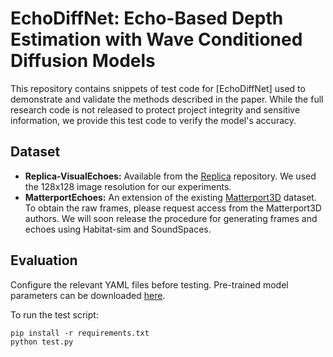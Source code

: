 # EchoDiffNet: Echo-Based Depth Estimation with Wave Conditioned Diffusion Models

This repository contains snippets of test code for [EchoDiffNet] used to demonstrate and validate the methods described in the paper. While the full research code is not released to protect project integrity and sensitive information, we provide this test code to verify the model's accuracy.

## Dataset

* **Replica-VisualEchoes:** Available from the [Replica](https://github.com/facebookresearch/VisualEchoes) repository. We used the 128x128 image resolution for our experiments.
* **MatterportEchoes:** An extension of the existing [Matterport3D](https://niessner.github.io/Matterport/) dataset. To obtain the raw frames, please request access from the Matterport3D authors. We will soon release the procedure for generating frames and echoes using Habitat-sim and SoundSpaces.

## Evaluation

Configure the relevant YAML files before testing. Pre-trained model parameters can be downloaded [here](https://drive.google.com/file/d/15MLo6jRcxtDE-xNHwRy5lpVAwz1pBCAY/view?usp=drive_link).

To run the test script:
```
pip install -r requirements.txt
python test.py
```

